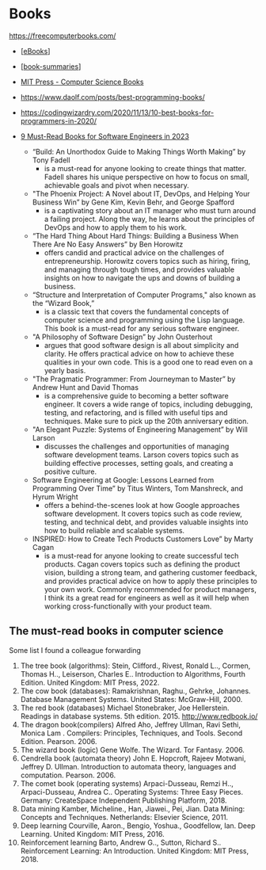 Books
=====

https://freecomputerbooks.com/

* [[eBooks]]
* [[book-summaries]]

* [MIT Press - Computer Science Books](https://mitpress.mit.edu/topics/computer-science)
* https://www.daolf.com/posts/best-programming-books/
* https://codingwizardry.com/2020/11/13/10-best-books-for-programmers-in-2020/


* [9 Must-Read Books for Software Engineers in 2023](https://grantisom.com/2023/01/02/mustread-books-for.html)
    * “Build: An Unorthodox Guide to Making Things Worth Making” by Tony Fadell
        * is a must-read for anyone looking to create things that matter. Fadell shares his unique perspective on how to focus on small, achievable goals and pivot when necessary.
    * "The Phoenix Project: A Novel about IT, DevOps, and Helping Your Business Win” by Gene Kim, Kevin Behr, and George Spafford 
        * is a captivating story about an IT manager who must turn around a failing project. Along the way, he learns about the principles of DevOps and how to apply them to his work.
    * “The Hard Thing About Hard Things: Building a Business When There Are No Easy Answers” by Ben Horowitz 
        * offers candid and practical advice on the challenges of entrepreneurship. Horowitz covers topics such as hiring, firing, and managing through tough times, and provides valuable insights on how to navigate the ups and downs of building a business.
    * “Structure and Interpretation of Computer Programs," also known as the “Wizard Book,” 
        * is a classic text that covers the fundamental concepts of computer science and programming using the Lisp language. This book is a must-read for any serious software engineer.
    * "A Philosophy of Software Design” by John Ousterhout 
        * argues that good software design is all about simplicity and clarity. He offers practical advice on how to achieve these qualities in your own code. This is a good one to read even on a yearly basis.
    * "The Pragmatic Programmer: From Journeyman to Master” by Andrew Hunt and David Thomas 
        * is a comprehensive guide to becoming a better software engineer. It covers a wide range of topics, including debugging, testing, and refactoring, and is filled with useful tips and techniques. Make sure to pick up the 20th anniversary edition.
    * "An Elegant Puzzle: Systems of Engineering Management” by Will Larson 
        * discusses the challenges and opportunities of managing software development teams. Larson covers topics such as building effective processes, setting goals, and creating a positive culture.
    * Software Engineering at Google: Lessons Learned from Programming Over Time” by Titus Winters, Tom Manshreck, and Hyrum Wright 
        * offers a behind-the-scenes look at how Google approaches software development. It covers topics such as code review, testing, and technical debt, and provides valuable insights into how to build reliable and scalable systems.
    * INSPIRED: How to Create Tech Products Customers Love” by Marty Cagan 
        * is a must-read for anyone looking to create successful tech products. Cagan covers topics such as defining the product vision, building a strong team, and gathering customer feedback, and provides practical advice on how to apply these principles to your own work. Commonly recommended for product managers, I think its a great read for engineers as well as it will help when working cross-functionally with your product team.

The must-read books in computer science
---------------------------------------

Some list I found a colleague forwarding

1. The tree book (algorithms): 
Stein, Clifford., Rivest, Ronald L.., Cormen, Thomas H.., Leiserson, Charles E.. Introduction to 
Algorithms, Fourth Edition. United Kingdom: MIT Press, 2022. 
1. The cow book (databases): 
Ramakrishnan, Raghu., Gehrke, Johannes. Database Management Systems. United 
States: McGraw-Hill, 2000. 
1. The red book (databases)
Michael Stonebraker, Joe Hellerstein. Readings in database systems. 5th edition. 2015. 
http://www.redbook.io/
1. The dragon book(compilers)
Alfred Aho, Jeffrey Ullman, Ravi Sethi, Monica Lam . Compilers: Principles, Techniques, and 
Tools. Second Edition. Pearson. 2006. 
1. The wizard book (logic)
Gene Wolfe. The Wizard. Tor Fantasy. 2006. 
1. Cendrella book (automata theory)
John E. Hopcroft, Rajeev Motwani, Jeffrey D. Ullman. Introduction to automata theory, 
languages and computation. Pearson. 2006. 
1. The comet book (operating systems)
Arpaci-Dusseau, Remzi H.., Arpaci-Dusseau, Andrea C.. Operating Systems: Three Easy 
Pieces. Germany: CreateSpace Independent Publishing Platform, 2018.
1. Data mining 
Kamber, Micheline., Han, Jiawei., Pei, Jian. Data Mining: Concepts and
Techniques. Netherlands: Elsevier Science, 2011.
1. Deep learning
Courville, Aaron., Bengio, Yoshua., Goodfellow, Ian. Deep Learning. United Kingdom: MIT 
Press, 2016.
1.  Reinforcement learning 
Barto, Andrew G.., Sutton, Richard S.. Reinforcement Learning: An Introduction. United 
Kingdom: MIT Press, 2018.


[//begin]: # "Autogenerated link references for markdown compatibility"
[eBooks]: eBooks.md "eBooks"
[book-summaries]: book-summaries.md "Book Summaries"
[//end]: # "Autogenerated link references"